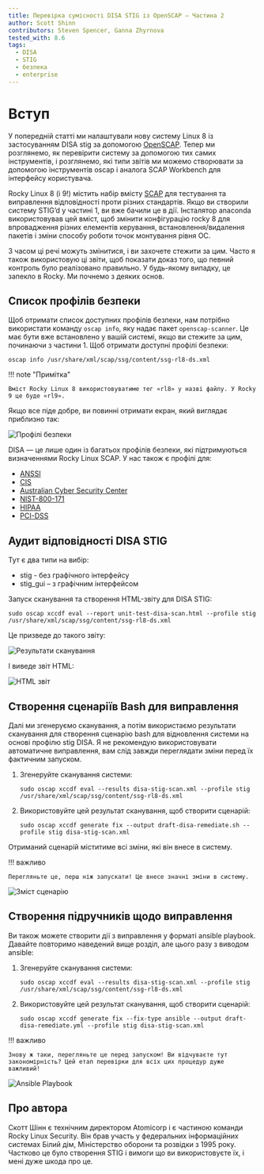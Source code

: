 ```yaml
---
title: Перевірка сумісності DISA STIG із OpenSCAP – Частина 2
author: Scott Shinn
contributors: Steven Spencer, Ganna Zhyrnova
tested_with: 8.6
tags:
  - DISA
  - STIG
  - безпека
  - enterprise
---
```


# Вступ

У попередній статті ми налаштували нову систему Linux 8 із застосуванням DISA stig за допомогою [OpenSCAP](https://www.openscap.org). Тепер ми розглянемо, як перевірити систему за допомогою тих самих інструментів, і розглянемо, які типи звітів ми можемо створювати за допомогою інструментів oscap і аналога SCAP Workbench для інтерфейсу користувача.

Rocky Linux 8 (і 9!) містить набір вмісту [SCAP](https://csrc.nist.gov/projects/security-content-automation-protocol) для тестування та виправлення відповідності проти різних стандартів. Якщо ви створили систему STIG’d у частині 1, ви вже бачили це в дії. Інсталятор anaconda використовував цей вміст, щоб змінити конфігурацію rocky 8 для впровадження різних елементів керування, встановлення/видалення пакетів і зміни способу роботи точок монтування рівня ОС.

З часом ці речі можуть змінитися, і ви захочете стежити за цим. Часто я також використовую ці звіти, щоб показати доказ того, що певний контроль було реалізовано правильно. У будь-якому випадку, це запекло в Rocky. Ми почнемо з деяких основ.

## Список профілів безпеки

Щоб отримати список доступних профілів безпеки, нам потрібно використати команду `oscap info`, яку надає пакет `openscap-scanner`. Це має бути вже встановлено у вашій системі, якщо ви стежите за цим, починаючи з частини 1.  Щоб отримати доступні профілі безпеки:

```
oscap info /usr/share/xml/scap/ssg/content/ssg-rl8-ds.xml
```

!!! note "Примітка"

    Вміст Rocky Linux 8 використовуватиме тег «rl8» у назві файлу. У Rocky 9 це буде «rl9».

Якщо все піде добре, ви повинні отримати екран, який виглядає приблизно так:

![Профілі безпеки](images/disa_stig_pt2_img1.jpg)

DISA — це лише один із багатьох профілів безпеки, які підтримуються визначеннями Rocky Linux SCAP. У нас також є профілі для:

* [ANSSI](https://www.ssi.gouv.fr/en/)
* [CIS](https://cisecurity.org)
* [Australian Cyber Security Center](https://cyber.gov.au)
* [NIST-800-171](https://csrc.nist.gov/publications/detail/sp/800-171/rev-2/final)
* [HIPAA](https://www.hhs.gov/hipaa/for-professionals/security/laws-regulations/index.html)
* [PCI-DSS](https://www.pcisecuritystandards.org/)

## Аудит відповідності DISA STIG

Тут є два типи на вибір:

* stig - без графічного інтерфейсу
* stig_gui – з графічним інтерфейсом

Запуск сканування та створення HTML-звіту для DISA STIG:

```
sudo oscap xccdf eval --report unit-test-disa-scan.html --profile stig /usr/share/xml/scap/ssg/content/ssg-rl8-ds.xml
```

Це призведе до такого звіту:

![Результати сканування](images/disa_stig_pt2_img2.jpg)

І виведе звіт HTML:

![HTML звіт](images/disa_stig_pt2_img3.jpg)

## Створення сценаріїв Bash для виправлення

Далі ми згенеруємо сканування, а потім використаємо результати сканування для створення сценарію bash для відновлення системи на основі профілю stig DISA. Я не рекомендую використовувати автоматичне виправлення, вам слід завжди переглядати зміни перед їх фактичним запуском.

1) Згенеруйте сканування системи:
    ```
    sudo oscap xccdf eval --results disa-stig-scan.xml --profile stig /usr/share/xml/scap/ssg/content/ssg-rl8-ds.xml
    ```
2) Використовуйте цей результат сканування, щоб створити сценарій:
    ```
    sudo oscap xccdf generate fix --output draft-disa-remediate.sh --profile stig disa-stig-scan.xml
    ```

Отриманий сценарій міститиме всі зміни, які він внесе в систему.

!!! важливо

    Перегляньте це, перш ніж запускати! Це внесе значні зміни в систему.

![Зміст сценарію](images/disa_stig_pt2_img4.jpg)

## Створення підручників щодо виправлення

Ви також можете створити дії з виправлення у форматі ansible playbook. Давайте повторимо наведений вище розділ, але цього разу з виводом ansible:

1) Згенеруйте сканування системи:
    ```
    sudo oscap xccdf eval --results disa-stig-scan.xml --profile stig /usr/share/xml/scap/ssg/content/ssg-rl8-ds.xml
    ```
2) Використовуйте цей результат сканування, щоб створити сценарій:
    ```
    sudo oscap xccdf generate fix --fix-type ansible --output draft-disa-remediate.yml --profile stig disa-stig-scan.xml
    ```

!!! важливо

    Знову ж таки, перегляньте це перед запуском! Ви відчуваєте тут закономірність? Цей етап перевірки для всіх цих процедур дуже важливий!

![Ansible Playbook](images/disa_stig_pt2_img5.jpg)

## Про автора

Скотт Шінн є технічним директором Atomicorp і є частиною команди Rocky Linux Security. Він брав участь у федеральних інформаційних системах Білий дім, Міністерство оборони та розвідки з 1995 року. Частково це було створення STIG і вимоги що ви використовуєте їх, і мені дуже шкода про це.

